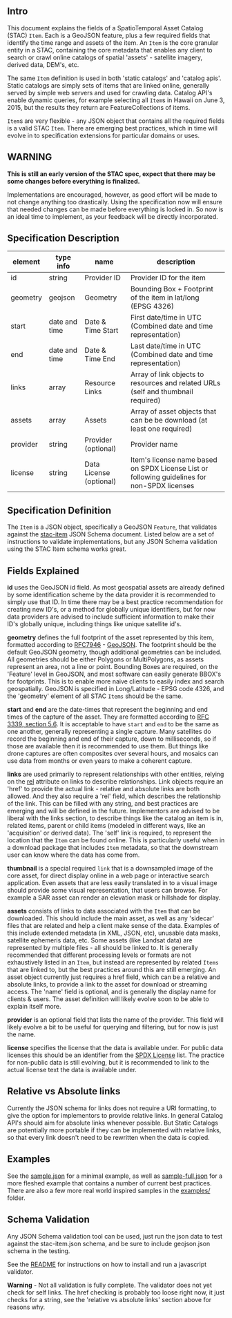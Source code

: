 ## Intro

This document explains the fields of a SpatioTemporal Asset Catalog (STAC) `Item`. Each is a GeoJSON feature, 
plus a few required fields that identify the time range and assets of the item. An `Item` is the core
granular entity in a STAC, containing the core metadata that enables any client to search or crawl online
catalogs of spatial 'assets' - satellite imagery, derived data, DEM's, etc. 

The same `Item` definition is used in both 'static catalogs' and 'catalog apis'. Static catalogs are simply
sets of items that are linked online, generally served by simple web servers and used for crawling data. 
Catalog API's enable dynamic queries, for example selecting all `Item`s in Hawaii on June 3, 2015, but the
results they return are FeatureCollections of items.

`Item`s are very flexible - any JSON object that contains all the required fields is a valid STAC `Item`. There
are emerging best practices, which in time will evolve in to specification extensions for particular domains or
uses. 

## WARNING

**This is still an early version of the STAC spec, expect that there may be some changes before everything is finalized.**

Implementations are encouraged, however, as good effort will be made to not change anything too drastically. Using the specification 
now will ensure that needed changes can be made before everything is locked in. So now is an ideal time to implement, as
your feedback will be directly incorporated. 

## Specification Description 

| element         | type info       | name                       | description                           										                    | 
|-----------------|-----------------|----------------------------|--------------------------------------------------------------------------------------------------| 
| id              | string          | Provider ID                | Provider ID for the item                       													| 
| geometry        | geojson         | Geometry                   | Bounding Box + Footprint of the item in lat/long (EPSG 4326)										|
| start      	  | date and time   | Date & Time Start          | First date/time in UTC (Combined date and time representation)    								| 
| end        	  | date and time   | Date & Time End            | Last date/time in UTC (Combined date and time representation)         							| 
| links           | array            | Resource Links             | Array of link objects to resources and related URLs (self and thumbnail required) 					|
| assets          | array            | Assets            	   	 | Array of asset objects that can be be download (at least one required)						|
| provider        | string          | Provider     (optional)    | Provider name  																					|
| license         | string          | Data License (optional)    | Item's license name based on SPDX License List or following guidelines for non-SPDX licenses 	|

## Specification Definition

The `Item` is a JSON object, specifically a GeoJSON `Feature`, that validates against the [stac-item](json-schema/stac-item.json) 
JSON Schema document. Listed below are a set of instructions to validate implementations, but any JSON Schema validation using the
STAC Item schema works great.

## Fields Explained

**id** uses the GeoJSON id field. As most geospatial assets are already defined by some identification scheme by the data provider 
it is recommended to simply use that ID. In time there may be a best practice recommendation for creating new ID's, or a method for 
globally unique identifiers, but for now data providers are advised to include sufficient information to make their ID's globally 
unique, including things like unique satellite id's.

**geometry** defines the full footprint of the asset represented by this item, formatted according to [RFC7946](https://tools.ietf.org/html/rfc7946) - [GeoJSON](http://geojson.org). The footprint should be the default GeoJSON geometry, though additional geometries can be included. All geometries should 
be either Polygons or MultiPolygons, as assets represent an area, not a line or point. Bounding Boxes are required, on the 'Feature' 
level in GeoJSON, and most software can easily generate BBOX's for footprints. This is to enable more naive clients to easily index 
and search geospatially. GeoJSON is specified in Long/Latitude - EPSG code 4326, and the 'geometry' element of all STAC `Items` 
should be the same. 

**start** and **end** are the date-times that represent the beginning and end times of the capture of the asset. They are formatted
according to [RFC 3339, section 5.6](https://tools.ietf.org/html/rfc3339#section-5.6). It is acceptable to have `start` and `end` to
be the same as one another, generally representing a single capture. Many satellites do record the beginning and end of their
capture, down to milliseconds, so if those are available then it is recommended to use them. But things like drone captures are often
composites over several hours, and mosaics can use data from months or even years to make a coherent capture. 

**links** are used primarily to represent relationships with other entities, relying on the [rel](https://www.w3schools.com/tags/att_link_rel.asp) 
attribute on links to describe relationships. Link objects require an 'href' to provide the actual link - relative and
absolute links are both allowed. And they also require a 'rel' field, which describes the relationship of the link. 
This can be filled with any string, and best practices are emerging and will be defined in the future. Implementors are
advised to be liberal with the links section, to describe things like the catalog an item is in, related items, parent or 
child items (modeled in different ways, like an 'acquisition' or derived data). The 'self' link is required, to represent the 
location that the `Item` can be found online. This is particularly useful when in a download package that includes `Item` 
metadata, so that the downstream user can know where the data has come from. 

**thumbnail** is a special required `link` that is a downsampled image of the core asset, for direct display online in a web page or
interactive search application. Even assets that are less easily translated in to a visual image should provide some visual representation, 
that users can browse. For example a SAR asset can render an elevation mask or hillshade for display. 

**assets** consists of links to data associated with the `Item` that can be downloaded. This should include the main asset, as well
as any 'sidecar' files that are related and help a client make sense of the data. Examples of this include extended metadata (in XML, 
JSON, etc), unusable data masks, satellite ephemeris data, etc. Some assets (like Landsat data) are represented by multiple files - 
all should be linked to. It is generally recommended that different processing levels or formats are not exhaustively listed in an
`Item`, but instead are represented by related `Items` that are linked to, but the best practices around this are still emerging.
An asset object currently just requires a href field, which can be a relative and absolute links, to provide a link to the
asset for download or streaming access. The 'name' field is optional, and is generally the display name for clients & users.
The asset definition will likely evolve soon to be able to explain itself more.

**provider** is an optional field that lists the name of the provider. This field will likely evolve a bit to be useful for 
querying and filtering, but for now is just the name.

**license** specifies the license that the data is available under. For public data licenses this should be an identifier from
the [SPDX License](https://spdx.org/licenses/) list. The practice for non-public data is still evolving, but it is recommended
to link to the actual license text the data is available under.

## Relative vs Absolute links

Currently the JSON schema for links does not require a URI formatting, to give the option for implementors to provide relative
links. In general Catalog API's should aim for absolute links whenever possible. But Static Catalogs are potentially more
portable if they can be implemented with relative links, so that every link doesn't need to be rewritten when the data
is copied.

## Examples

See the [sample.json](sample.json) for a minimal example, as well as [sample-full.json](sample-full.json) for a more fleshed
example that contains a number of current best practices. There are also a few more real world inspired samples in the 
[examples/](examples/) folder. 

## Schema Validation

Any JSON Schema validation tool can be used, just run the json data to test against the stac-item.json schema, and be sure to
include geojson.json schema in the testing. 

See the [README](README.md) for instructions on how to install and run a javascript validator.

**Warning** - Not all validation is fully complete. The validator does not yet check for self links. The href checking is probably
too loose right now, it just checks for a string, see the 'relative vs absolute links' section above for reasons why. 
